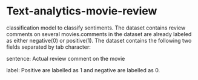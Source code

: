 # Text-analytics-movie-review
classification model to classify sentiments.
The dataset contains review comments on several movies.comments in the dataset are already labeled as either negative(0) or positive(1). The dataset contains the following two fields separated by tab character:

sentence: Actual review comment on the movie

label: Positive are labelled as 1 and negative are labelled as 0.

